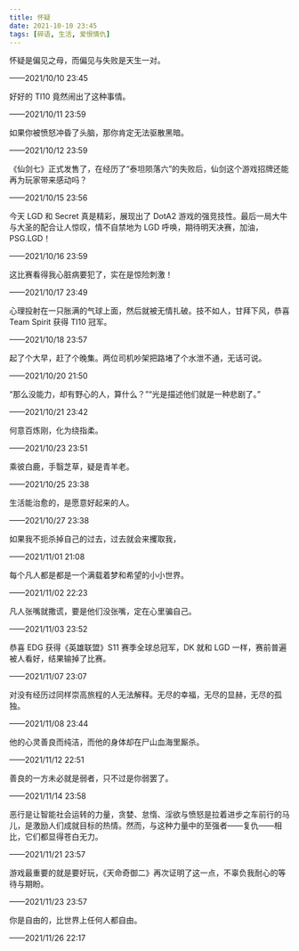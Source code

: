 ```yaml
---
title: 怀疑
date: 2021-10-10 23:45
tags: [碎语, 生活, 爱恨情仇]
---
```


怀疑是偏见之母，而偏见与失败是天生一对。

——2021/10/10 23:45

好好的 TI10 竟然闹出了这种事情。 

——2021/10/11 23:59

如果你被愤怒冲昏了头脑，那你肯定无法驱散黑暗。

——2021/10/12 23:59

《仙剑七》正式发售了，在经历了“泰坦陨落六”的失败后，仙剑这个游戏招牌还能再为玩家带来感动吗？

——2021/10/15 23:56

今天 LGD 和 Secret 真是精彩，展现出了 DotA2 游戏的强竞技性。最后一局大牛与大圣的配合让人惊叹，情不自禁地为 LGD 呼唤，期待明天决赛，加油， PSG.LGD！

——2021/10/16 23:59

这比赛看得我心脏病要犯了，实在是惊险刺激！

——2021/10/17 23:49

心理投射在一只胀满的气球上面，然后就被无情扎破。技不如人，甘拜下风，恭喜 Team Spirit 获得 TI10 冠军。

——2021/10/18 23:57

起了个大早，赶了个晚集。两位司机吵架把路堵了个水泄不通，无话可说。

——2021/10/20 21:50

“那么没能力，却有野心的人，算什么？”“光是描述他们就是一种悲剧了。”

——2021/10/21 23:42

何意百炼刚，化为绕指柔。

——2021/10/23 23:51

乘彼白鹿，手翳芝草，疑是青羊老。

——2021/10/25 23:38

生活能治愈的，是愿意好起来的人。

——2021/10/27 23:38

如果我不扼杀掉自己的过去，过去就会来攫取我，

——2021/11/01 21:08

每个凡人都是都是一个满载着梦和希望的小小世界。

——2021/11/02 22:23

凡人张嘴就撒谎，要是他们没张嘴，定在心里骗自己。

——2021/11/03 23:52

恭喜 EDG 获得《英雄联盟》S11 赛季全球总冠军，DK 就和 LGD 一样，赛前普遍被人看好，结果输掉了比赛。

——2021/11/07 23:07

对没有经历过同样崇高旅程的人无法解释。无尽的幸福，无尽的显赫，无尽的孤独。

——2021/11/08 23:44

他的心灵善良而纯洁，而他的身体却在尸山血海里厮杀。

——2021/11/12 22:51

善良的一方未必就是弱者，只不过是你弱罢了。

——2021/11/14 23:58

恶行是让智能社会运转的力量，贪婪、怠惰、淫欲与愤怒是拉着进步之车前行的马儿，是激励人们成就目标的热情。然而，与这种力量中的至强者——复仇——相比，它们都显得苍白无力。

——2021/11/21 23:57

游戏最重要的就是要好玩，《天命奇御二》再次证明了这一点，不辜负我耐心的等待与期盼。

——2021/11/23 23:57

你是自由的，比世界上任何人都自由。

——2021/11/26 22:17

